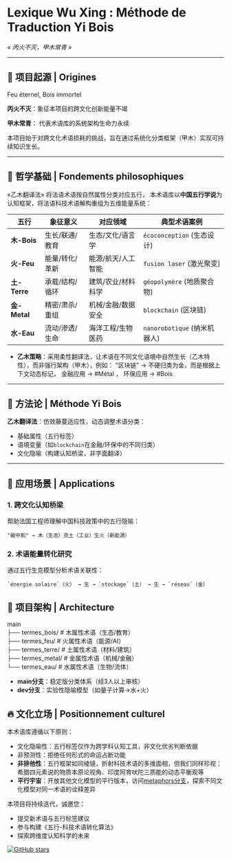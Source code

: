 # Lexique Wu Xing : Méthode de Traduction Yi Bois  
*« 丙火不灭，甲木常青 »*  

  
---
## 🌟 项目起源 | Origines  

Feu éternel, Bois immortel  

**丙火不灭**：象征本项目的跨文化创新能量不竭

**甲木常青**： 代表术语库的系统架构生命力永续

本项目始于对跨文化术语损耗的挑战，旨在通过系统化分类框架（甲木）实现可持续知识生长。

---


## 🌱 哲学基础 | Fondements philosophiques  
«乙木翻译法» 将法语术语按自然属性分类对应五行，
本术语库以**中国五行学说**为认知框架，将法语科技术语解构重组为五维能量系统：  

| 五行   | 象征意义                   | 对应领域                  | 典型术语案例                    |  
|--------|---------------------------|--------------------------|-------------------------------|  
| **木-Bois** | 生长/联通/教育             | 生态/文化/语言学         | `écoconception` (生态设计)     |  
| **火-Feu** | 能量/转化/革新             | 能源/航天/人工智能       | `fusion laser` (激光聚变)      |  
| **土-Terre** | 承载/结构/循环             | 建筑/农业/材料科学       | `géopolymère` (地质聚合物)     |  
| **金-Metal** | 精密/肃杀/重组             | 机械/金融/数据安全       | `blockchain` (区块链)          |  
| **水-Eau** | 流动/渗透/生命              | 海洋工程/生物医药        | `nanorobotique` (纳米机器人)   |  

 - **乙木策略**：采用柔性翻译法，让术语在不同文化语境中自然生长（乙木特性），而非强行架构（甲木），例如：
   "区块链" → 不硬归类为金，而是根据上下文动态标记，   金融应用 → #Métal  ， 环保应用 → #Bois  
---

## 🍃 方法论 | Méthode Yi Bois  
**乙木翻译法**：仿效藤蔓适应性，动态调整术语分类：  
- 基础属性（五行标签）  
- 语境变量（如`blockchain`在金融/环保中的不同归类）  
- 文化隐喻（构建认知桥梁，非字面翻译）

---


## 🎯 应用场景 | Applications  
### 1. 跨文化认知桥梁  
帮助法国工程师理解中国科技政策中的五行隐喻：  
```  
"碳中和" → 木（生态）克土（工业）生火（新能源）  
```  
### 2. 术语能量转化研究  
通过五行生克模型分析术语关联性：  
```  
`énergie solaire`（火） → 生 → `stockage`（土） → 生 → `réseau`（金）  
```


## 🌳 项目架构 | Architecture  
main  
├── termes_bois/      # 木属性术语（生态/教育）  
├── termes_feu/       # 火属性术语（能源/AI）  
├── termes_terre/     # 土属性术语（材料/建筑）  
├── termes_metal/     # 金属性术语（机械/金融）  
└── termes_eau/       # 水属性术语（生物/流体）

- **main分支**：稳定版分类体系（经3人以上审核）  
- **dev分支**：实验性隐喻模型（如量子计算→水+火）





  
## 🔥 文化立场 | Positionnement culturel   
本术语库遵循以下原则：  
   - 文化隐喻性：五行标签仅作为跨学科认知工具，非文化优劣判断依据
   - 非预测性：拒绝任何形式的命运占断功能  
   -  **非排他性**：五行框架如同棱镜，折射科技术语的多维面相，但我们同样珍视：希腊四元素说的物质本原论视角、印度阿育吠陀三质能的动态平衡观等
   - **平行宇宙**：开放其他文化模型的平行版本，访问[metaphors分支](...)，探索不同文化模型对同一术语的诠释差异  


本项目将持续迭代，诚邀您：  
- 提交新术语与五行标签建议  
- 参与构建《五行-科技术语转化算法》  
- 探索跨维度认知科学的未来

    


[![GitHub stars](https://img.shields.io/github/stars/yourname/Lexique-WuXing?style=social)](https://github.com/yourname/Lexique-WuXing)
